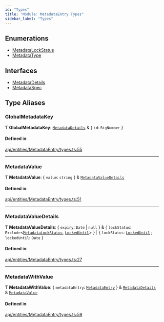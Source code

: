 ```yaml
---
id: "Types"
title: "Module: MetadataEntry Types"
sidebar_label: "Types"
---
```


## Enumerations

- [MetadataLockStatus](../../../../../enums/API/Entities/MetadataEntry/Types/MetadataLockStatus/MetadataLockStatus.md)
- [MetadataType](../../../../../enums/API/Entities/MetadataEntry/Types/MetadataType/MetadataType.md)

## Interfaces

- [MetadataDetails](../../../../../interfaces/API/Entities/MetadataEntry/Types/MetadataDetails/MetadataDetails.md)
- [MetadataSpec](../../../../../interfaces/API/Entities/MetadataEntry/Types/MetadataSpec/MetadataSpec.md)

## Type Aliases

### GlobalMetadataKey

Ƭ **GlobalMetadataKey**: [`MetadataDetails`](../../../../../interfaces/API/Entities/MetadataEntry/Types/MetadataDetails/MetadataDetails.md) & \{ `id`: `BigNumber`  }

#### Defined in

[api/entities/MetadataEntry/types.ts:55](https://github.com/PolymeshAssociation/polymesh-sdk/blob/3cc570ade/src/api/entities/MetadataEntry/types.ts#L55)

___

### MetadataValue

Ƭ **MetadataValue**: \{ `value`: `string`  } & [`MetadataValueDetails`](Types.md#metadatavaluedetails)

#### Defined in

[api/entities/MetadataEntry/types.ts:51](https://github.com/PolymeshAssociation/polymesh-sdk/blob/3cc570ade/src/api/entities/MetadataEntry/types.ts#L51)

___

### MetadataValueDetails

Ƭ **MetadataValueDetails**: \{ `expiry`: `Date` \| ``null``  } & \{ `lockStatus`: `Exclude`\<[`MetadataLockStatus`](../../../../../enums/API/Entities/MetadataEntry/Types/MetadataLockStatus/MetadataLockStatus.md), [`LockedUntil`](../../../../../enums/API/Entities/MetadataEntry/Types/MetadataLockStatus/MetadataLockStatus.md#lockeduntil)\>  } \| \{ `lockStatus`: [`LockedUntil`](../../../../../enums/API/Entities/MetadataEntry/Types/MetadataLockStatus/MetadataLockStatus.md#lockeduntil) ; `lockedUntil`: `Date`  }

#### Defined in

[api/entities/MetadataEntry/types.ts:27](https://github.com/PolymeshAssociation/polymesh-sdk/blob/3cc570ade/src/api/entities/MetadataEntry/types.ts#L27)

___

### MetadataWithValue

Ƭ **MetadataWithValue**: \{ `metadataEntry`: [`MetadataEntry`](../../../../../classes/API/Entities/MetadataEntry/MetadataEntry.md)  } & [`MetadataDetails`](../../../../../interfaces/API/Entities/MetadataEntry/Types/MetadataDetails/MetadataDetails.md) & [`MetadataValue`](Types.md#metadatavalue)

#### Defined in

[api/entities/MetadataEntry/types.ts:59](https://github.com/PolymeshAssociation/polymesh-sdk/blob/3cc570ade/src/api/entities/MetadataEntry/types.ts#L59)
